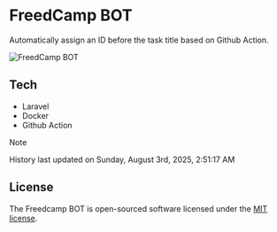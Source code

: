# FreedCamp BOT

Automatically assign an ID before the task title based on Github Action.

![FreedCamp BOT](https://repository-images.githubusercontent.com/737932867/7d34798b-2680-471c-b089-a78a718d3d6a)

## Tech

- Laravel
- Docker
- Github Action

> [!NOTE]  
> History last updated on Sunday, August 3rd, 2025, 2:51:17 AM

## License

The Freedcamp BOT is open-sourced software licensed under the [MIT license](https://opensource.org/licenses/MIT).
